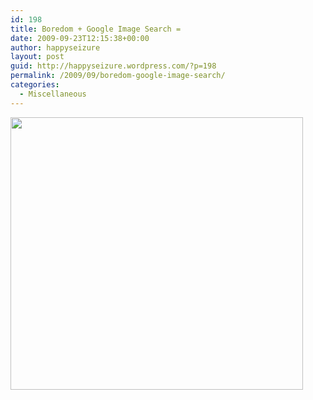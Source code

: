 ```yaml
---
id: 198
title: Boredom + Google Image Search =
date: 2009-09-23T12:15:38+00:00
author: happyseizure
layout: post
guid: http://happyseizure.wordpress.com/?p=198
permalink: /2009/09/boredom-google-image-search/
categories:
  - Miscellaneous
---
```

[<img class="aligncenter" src="http://img.dailymail.co.uk/i/pix//2008/02_01/nicholsonDM0302_468x436.jpg" alt="" width="468" height="436" />](http://img.dailymail.co.uk/i/pix//2008/02_01/nicholsonDM0302_468x436.jpg)